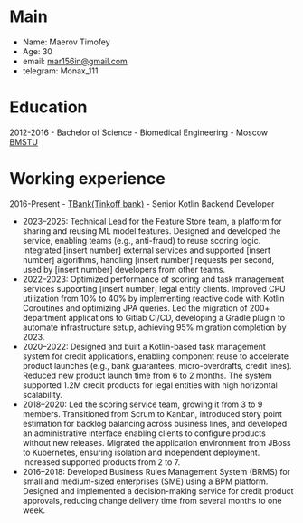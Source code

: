 # Main
* Name: Maerov Timofey
* Age: 30
* email: mar156in@gmail.com
* telegram: Monax_111

# Education
2012-2016 - Bachelor of Science - Biomedical Engineering - Moscow [BMSTU](https://bmstu.ru/)

# Working experience
2016-Present - [TBank(Tinkoff bank)](https://www.thebanker.com/content/fef93ffe-a4f1-59c5-adac-4f8f4d84fc66) - Senior Kotlin Backend Developer

 * 2023–2025: Technical Lead for the Feature Store team, a platform for sharing and reusing ML model features. Designed and developed the service, enabling teams (e.g., anti-fraud) to reuse scoring logic. Integrated [insert number] external services and supported [insert number] algorithms, handling [insert number] requests per second, used by [insert number] developers from other teams.
 * 2022–2023: Optimized performance of scoring and task management services supporting [insert number] legal entity clients. Improved CPU utilization from 10% to 40% by implementing reactive code with Kotlin Coroutines and optimizing JPA queries. Led the migration of 200+ department applications to Gitlab CI/CD, developing a Gradle plugin to automate infrastructure setup, achieving 95% migration completion by 2023.
* 2020–2022: Designed and built a Kotlin-based task management system for credit applications, enabling component reuse to accelerate product launches (e.g., bank guarantees, micro-overdrafts, credit lines). Reduced new product launch time from 6 to 2 months. The system supported 1.2M credit products for legal entities with high horizontal scalability.
 * 2018–2020: Led the scoring service team, growing it from 3 to 9 members. Transitioned from Scrum to Kanban, introduced story point estimation for backlog balancing across business lines, and developed an administrative interface enabling clients to configure products without new releases. Migrated the application environment from JBoss to Kubernetes, ensuring isolation and independent deployment. Increased supported products from 2 to 7.
 * 2016–2018: Developed Business Rules Management System (BRMS) for small and medium-sized enterprises (SME) using a BPM platform. Designed and implemented a decision-making service for credit product approvals, reducing change delivery time from several months to one week.
 
